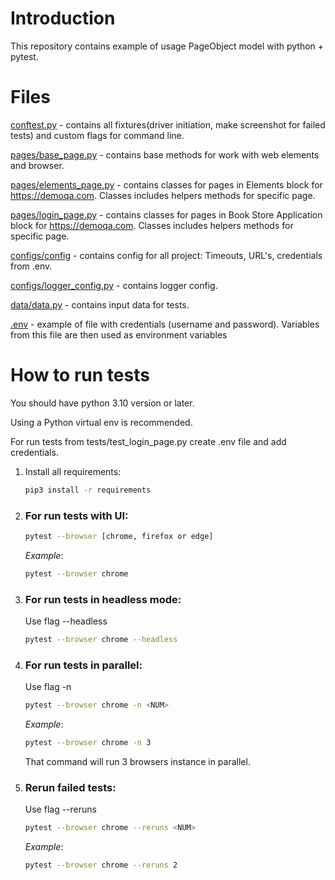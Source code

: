 # Introduction
This repository contains example of usage PageObject model with python + pytest.


# Files

[conftest.py](conftest.py) - contains all fixtures(driver initiation, make screenshot for failed tests) and custom flags for command line.

[pages/base_page.py](pages/base_page.py) - contains base methods for work with web elements and browser.

[pages/elements_page.py](pages/elements_page.py) - contains classes for pages in Elements block for https://demoqa.com.
Classes includes helpers methods for specific page.

[pages/login_page.py](pages/login_page.py) - contains classes for pages in Book Store Application block for https://demoqa.com.
Classes includes helpers methods for specific page.

[configs/config](configs/config.py) - contains config for all project: Timeouts, URL's, credentials from .env.

[configs/logger_config.py](configs/logger_config.py) - contains logger config.

[data/data.py](data/data.py) - contains input data for tests.

[.env](.env) - example of file with credentials (username and password). Variables from this file are then used as environment variables

# How to run tests
You should have python 3.10 version or later.

Using a Python virtual env is recommended.

For run tests from tests/test_login_page.py create .env file and add credentials.

1) Install all requirements:

    ```bash
    pip3 install -r requirements
    ```
   
2) ### For run tests with UI:
    ```bash
    pytest --browser [chrome, firefox or edge]
    ```
   *Example*:
     ```bash
    pytest --browser chrome
    ```

3) ### For run tests in headless mode:
    Use flag --headless
    ```bash
    pytest --browser chrome --headless
    ```
4) ### For run tests in parallel:
    Use flag -n
    ```bash
    pytest --browser chrome -n <NUM>
    ```
   *Example*:
    ```bash
    pytest --browser chrome -n 3
    ```
   That command will run 3 browsers instance in parallel.

5) ### Rerun failed tests:
    Use flag --reruns
    ```bash
    pytest --browser chrome --reruns <NUM>
    ```
   *Example*:
    ```bash
    pytest --browser chrome --reruns 2
    ```

